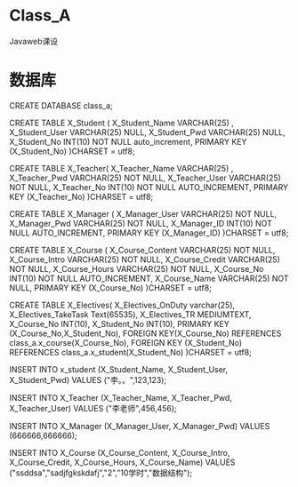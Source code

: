 # Class_A
Javaweb课设
# 数据库

CREATE DATABASE class_a;

CREATE TABLE X_Student (
  X_Student_Name VARCHAR(25) ,
  X_Student_User VARCHAR(25)  NULL,
  X_Student_Pwd  VARCHAR(25)  NULL,
  X_Student_No   INT(10) NOT NULL auto_increment,
  PRIMARY KEY (X_Student_No)
)CHARSET = utf8;

CREATE TABLE X_Teacher(
  X_Teacher_Name VARCHAR(25) ,
  X_Teacher_Pwd VARCHAR(25) NOT NULL,
  X_Teacher_User  VARCHAR(25) NOT NULL,
  X_Teacher_No   INT(10) NOT NULL AUTO_INCREMENT,
  PRIMARY KEY (X_Teacher_No)
)CHARSET = utf8;

CREATE TABLE X_Manager (
  X_Manager_User VARCHAR(25) NOT NULL,
  X_Manager_Pwd  VARCHAR(25) NOT NULL,
  X_Manager_ID   INT(10)  NOT NULL AUTO_INCREMENT,
  PRIMARY KEY (X_Manager_ID)
)CHARSET = utf8;

CREATE TABLE X_Course (
  X_Course_Content VARCHAR(25) NOT NULL,
  X_Course_Intro  VARCHAR(25) NOT NULL,
  X_Course_Credit VARCHAR(25) NOT NULL,
  X_Course_Hours VARCHAR(25) NOT NULL,
  X_Course_No INT(10) NOT NULL AUTO_INCREMENT,
  X_Course_Name VARCHAR(25) NOT NULL,
  PRIMARY KEY (X_Course_No)
)CHARSET = utf8;

CREATE TABLE X_Electives(
  X_Electives_OnDuty varchar(25),
  X_Electives_TakeTask Text(65535),
  X_Electives_TR MEDIUMTEXT,
  X_Course_No INT(10),
  X_Student_No INT(10),
  PRIMARY KEY (X_Course_No,X_Student_No),
  FOREIGN KEY(X_Course_No) REFERENCES class_a.x_course(X_Course_No),
  FOREIGN KEY (X_Student_No) REFERENCES class_a.x_student(X_Student_No)
)CHARSET = utf8;


INSERT INTO x_student (X_Student_Name, X_Student_User, X_Student_Pwd) VALUES ("李。。",123,123);

INSERT INTO X_Teacher (X_Teacher_Name, X_Teacher_Pwd, X_Teacher_User) VALUES ("李老师",456,456);

INSERT INTO X_Manager (X_Manager_User, X_Manager_Pwd) VALUES (666666,666666);

INSERT INTO X_Course (X_Course_Content, X_Course_Intro, X_Course_Credit, X_Course_Hours, X_Course_Name) VALUES ("ssddsa","sadjfgkskdafj","2","10学时","数据结构");
